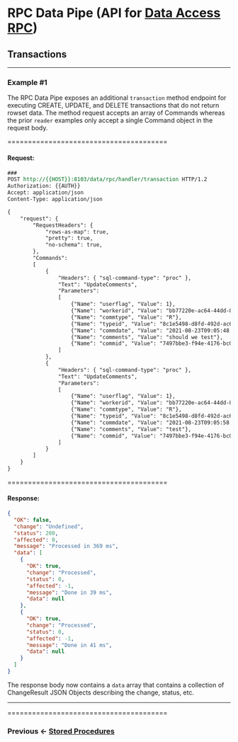 # RPC Data Pipe (API for [Data Access RPC](https://github.com/azist/azos/blob/master/src/Azos/Data/Access/Rpc/readme.md))


## Transactions

---

### **Example #1**

The RPC Data Pipe exposes an additional `transaction` method endpoint for executing
CREATE, UPDATE, and DELETE transactions that do not return rowset data. The method
request accepts an array of Commands whereas the prior `reader` examples only accept
a single Command object in the request body.


=======================================

#### Request:

```rest
###
POST http://{{HOST}}:8103/data/rpc/handler/transaction HTTP/1.2
Authorization: {{AUTH}}
Accept: application/json
Content-Type: application/json

{
    "request": {
        "RequestHeaders": {
            "rows-as-map": true,
            "pretty": true,
            "no-schema": true,
        },
        "Commands":
        [ 
            {
                "Headers": { "sql-command-type": "proc" },
                "Text": "UpdateComments",
                "Parameters":
                [
                    {"Name": "userflag", "Value": 1},
                    {"Name": "workerid", "Value": "bb77220e-ac64-44dd-8491-4df819664779"},
                    {"Name": "commtype", "Value": "R"},
                    {"Name": "typeid", "Value": "8c1e5498-d8fd-492d-ac6a-516cff7ccf98"},
                    {"Name": "commdate", "Value": "2021-08-23T09:05:48.547"},
                    {"Name": "comments", "Value": "should we test"},
                    {"Name": "commid", "Value": "7497bbe3-f94e-4176-bc00-029178737104"}
                ]
            },
            {
                "Headers": { "sql-command-type": "proc" },
                "Text": "UpdateComments",
                "Parameters":
                [
                    {"Name": "userflag", "Value": 1},
                    {"Name": "workerid", "Value": "bb77220e-ac64-44dd-8491-4df819664779"},
                    {"Name": "commtype", "Value": "R"},
                    {"Name": "typeid", "Value": "8c1e5498-d8fd-492d-ac6a-516cff7ccf98"},
                    {"Name": "commdate", "Value": "2021-08-23T09:05:58.547"},
                    {"Name": "comments", "Value": "test"},
                    {"Name": "commid", "Value": "7497bbe3-f94e-4176-bc00-029178737104"}
                ]
            }
        ]		
    }
}
```

=======================================

#### Response:


```json
{
  "OK": false,
  "change": "Undefined",
  "status": 200,
  "affected": 0,
  "message": "Processed in 369 ms",
  "data": [
    {
      "OK": true,
      "change": "Processed",
      "status": 0,
      "affected": -1,
      "message": "Done in 39 ms",
      "data": null
    },
    {
      "OK": true,
      "change": "Processed",
      "status": 0,
      "affected": -1,
      "message": "Done in 41 ms",
      "data": null
    }
  ]
}
```

The response body now contains a `data` array that contains a 
collection of ChangeResult JSON Objects describing the change, status, etc.

---

=======================================

 ### Previous <- [Stored Procedures](ex5-stored-procedures.md)
